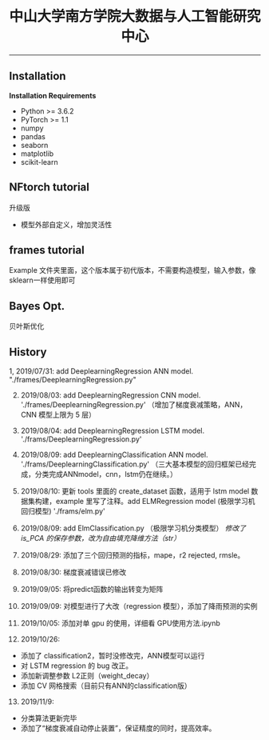 # <center>中山大学南方学院大数据与人工智能研究中心</center>

---

## Installation

**Installation Requirements**
- Python >= 3.6.2
- PyTorch >= 1.1
- numpy
- pandas
- seaborn
- matplotlib
- scikit-learn


## NFtorch tutorial
升级版

- 模型外部自定义，增加灵活性

## frames tutorial

Example 文件夹里面，这个版本属于初代版本，不需要构造模型，输入参数，像sklearn一样使用即可

## Bayes Opt.
贝叶斯优化

## History

1, 2019/07/31: add DeeplearningRegression ANN model. "./frames/DeeplearningRegression.py"    

2. 2019/08/03: add DeeplearningRegression CNN model. './frames/DeeplearningRegression.py'
（增加了梯度衰减策略，ANN，CNN 模型上限为 5 层）

3. 2019/08/04: add DeeplearningRegression LSTM model. './frams/DeeplearningRegression.py'

4. 2019/08/09: add DeeplearningClassification ANN model. './frams/DeeplearningClassification.py'
（三大基本模型的回归框架已经完成，分类完成ANNmodel，cnn，lstm仍在继续。）

5. 2019/08/10: 更新 tools 里面的 create_dataset 函数，适用于 lstm model 数据集构建，example 里写了注释。add ELMRegression model (极限学习机回归模型) './frams/elm.py'

6. 2019/08/09: add ElmClassification.py （极限学习机分类模型）
*修改了 is_PCA 的保存参数，改为自由填充降维方法（str）*

7. 2019/08/29: 添加了三个回归预测的指标，mape，r2 rejected, rmsle。

8. 2019/08/30: 梯度衰减错误已修改

9. 2019/09/05: 将predict函数的输出转变为矩阵
10. 2019/09/09: 对模型进行了大改（regression 模型），添加了降雨预测的实例

11. 2019/10/05: 添加对单 gpu 的使用，详细看 GPU使用方法.ipynb

12. 2019/10/26: 
- 添加了 classification2，暂时没修改完，ANN模型可以运行
- 对 LSTM regression 的 bug 改正。
- 添加新调整参数 L2正则（weight_decay）
- 添加 CV 网格搜索（目前只有ANN的classification版）

13. 2019/11/9:

- 分类算法更新完毕
- 添加了“梯度衰减自动停止装置”，保证精度的同时，提高效率。


